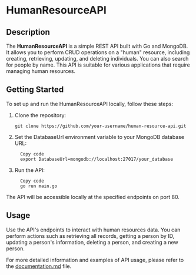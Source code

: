 # HumanResourceAPI

## Description

The **HumanResourceAPI** is a simple REST API built with Go and MongoDB. It allows you to perform CRUD operations on a "human" resource, including creating, retrieving, updating, and deleting individuals. You can also search for people by name. This API is suitable for various applications that require managing human resources.

## Getting Started

To set up and run the HumanResourceAPI locally, follow these steps:

1. Clone the repository:

   ```shell
   git clone https://github.com/your-username/human-resource-api.git
   ```
2. Set the DatabaseUrl environment variable to your MongoDB database URL:

   ```shell
     Copy code
     export DatabaseUrl=mongodb://localhost:27017/your_database
   ```
3. Run the API:
   ```shell
     Copy code
     go run main.go
   ```
The API will be accessible locally at the specified endpoints on port 80.

## Usage

Use the API's endpoints to interact with human resources data. You can perform actions such as retrieving all records, getting a person by ID, updating a person's information, deleting a person, and creating a new person.

For more detailed information and examples of API usage, please refer to the [documentation.md](./DOCUMENTATION.md) file.

